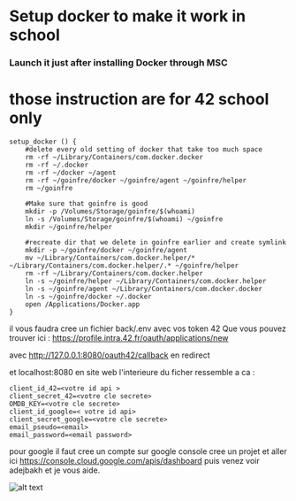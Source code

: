 


# Setup docker to make it work in school

### Launch it just after installing Docker through MSC

# those instruction are for 42 school only
```
setup_docker () {
	#delete every old setting of docker that take too much space
	rm -rf ~/Library/Containers/com.docker.docker
	rm -rf ~/.docker
	rm -rf ~/docker ~/agent
	rm -rf ~/goinfre/docker ~/goinfre/agent ~/goinfre/helper
	rm ~/goinfre

	#Make sure that goinfre is good
	mkdir -p /Volumes/Storage/goinfre/$(whoami)
	ln -s /Volumes/Storage/goinfre/$(whoami) ~/goinfre
	mkdir ~/goinfre/helper

	#recreate dir that we delete in goinfre earlier and create symlink
	mkdir -p ~/goinfre/docker ~/goinfre/agent 
	mv ~/Library/Containers/com.docker.helper/* ~/Library/Containers/com.docker.helper/.* ~/goinfre/helper
	rm -rf ~/Library/Containers/com.docker.helper
	ln -s ~/goinfre/helper ~/Library/Containers/com.docker.helper
	ln -s ~/goinfre/agent ~/Library/Containers/com.docker.docker
	ln -s ~/goinfre/docker ~/.docker
	open /Applications/Docker.app
}
```

 il vous faudra cree un fichier back/.env avec vos token 42
Que vous pouvez trouver ici : https://profile.intra.42.fr/oauth/applications/new

 avec  http://127.0.0.1:8080/oauth42/callback en redirect
 
et localhost:8080 en site web
l'interieure du ficher ressemble a ca :
```
client_id_42=<votre id api >
client_secret_42=<votre cle secrete>
OMDB_KEY=<votre cle secrete>
client_id_google=< votre id api>
client_secret_google=<votre cle secrete>
email_pseudo=<email>
email_password=<email password>
```
pour google il faut cree un compte sur google console
cree un projet et aller ici https://console.cloud.google.com/apis/dashboard
puis venez voir adejbakh et je vous aide.


![alt text](https://i.pinimg.com/originals/a4/db/17/a4db1751b10fff03d2eaf915a9cd2de9.gif  "YEAAAH")
